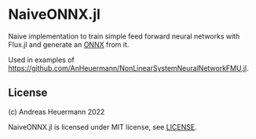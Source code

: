 # NaiveONNX.jl

Naive implementation to train simple feed forward neural networks with Flux.jl and
generate an [ONNX](https://onnx.ai/) from it.

Used in examples of https://github.com/AnHeuermann/NonLinearSystemNeuralNetworkFMU.jl.

## License

(c) Andreas Heuermann 2022

NaiveONNX.jl is licensed under MIT license, see [LICENSE](./LICENSE).
